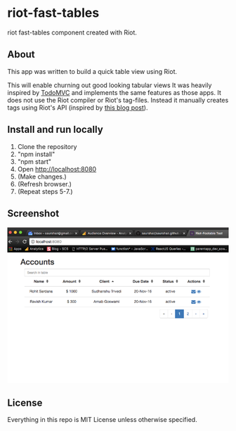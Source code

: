 # riot-fast-tables
riot fast-tables component created with Riot.


## About
This app was written to build a quick table view using Riot. 

This will enable churning out good looking tabular views 
It was heavily inspired by [TodoMVC](http://todomvc.com) and implements the same features as those apps. 
It does not use the Riot compiler or Riot's tag-files. 
Instead it manually creates tags using Riot's API (inspired by [this blog post](http://blog.srackham.com/posts/riot-es6-webpack-apps/)).

## Install and run locally
1. Clone the repository
2. "npm install"
3. "npm start"
4. Open [http://localhost:8080](http://localhost:8080)
5. (Make changes.)
6. (Refresh browser.)
7. (Repeat steps 5-7.)

## Screenshot

![demo](./demo.png)

## License
Everything in this repo is MIT License unless otherwise specified.
